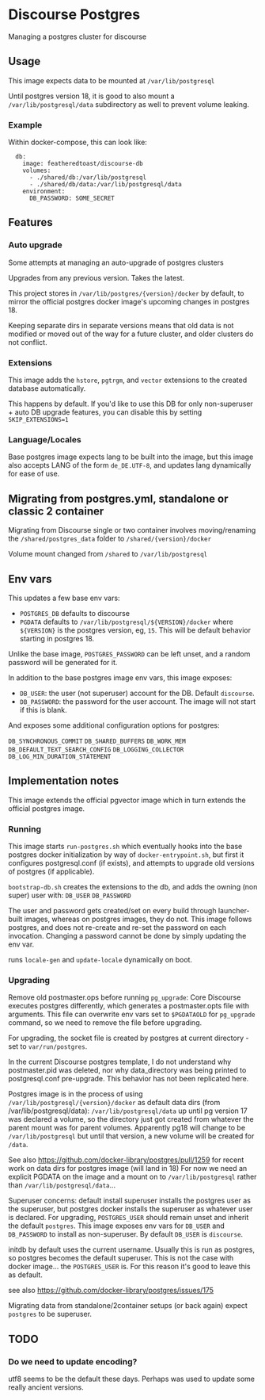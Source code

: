 # Discourse Postgres

Managing a postgres cluster for discourse

## Usage

This image expects data to be mounted at `/var/lib/postgresql`

Until postgres version 18, it is good to also mount a `/var/lib/postgresql/data` subdirectory as well to prevent volume leaking.

### Example

Within docker-compose, this can look like:
```
  db:
    image: featheredtoast/discourse-db
    volumes:
      - ./shared/db:/var/lib/postgresql
      - ./shared/db/data:/var/lib/postgresql/data
    environment:
      DB_PASSWORD: SOME_SECRET
```

## Features

### Auto upgrade

Some attempts at managing an auto-upgrade of postgres clusters

Upgrades from any previous version. Takes the latest.

This project stores in `/var/lib/postgres/{version}/docker` by default, to mirror the official postgres docker image's upcoming changes in postgres 18.

Keeping separate dirs in separate versions means that old data is not modified or moved out of the way for a future cluster, and older clusters do not conflict.

### Extensions

This image adds the `hstore`, `pgtrgm`, and `vector` extensions to the created database automatically.

This happens by default. If you'd like to use this DB for only non-superuser + auto DB upgrade features, you can disable this by setting `SKIP_EXTENSIONS=1`

### Language/Locales

Base postgres image expects lang to be built into the image, but this image also accepts LANG of the form `de_DE.UTF-8`, and updates lang dynamically for ease of use.

## Migrating from postgres.yml, standalone or classic 2 container

Migrating from Discourse single or two container involves moving/renaming the `/shared/postgres_data` folder to `/shared/{version}/docker`

Volume mount changed from `/shared` to `/var/lib/postgresql`

## Env vars

This updates a few base env vars:
* `POSTGRES_DB` defaults to discourse
* `PGDATA` defaults to `/var/lib/postgresql/${VERSION}/docker` where `${VERSION}` is the postgres version, eg, `15`. This will be default behavior starting in postgres 18.

Unlike the base image, `POSTGRES_PASSWORD` can be left unset, and a random password will be generated for it.

In addition to the base postgres image env vars, this image exposes:

* `DB_USER`: the user (not superuser) account for the DB. Default `discourse`.
* `DB_PASSWORD`: the password for the user account. The image will not start if this is blank.

And exposes some additional configuration options for postgres:

`DB_SYNCHRONOUS_COMMIT`
`DB_SHARED_BUFFERS`
`DB_WORK_MEM`
`DB_DEFAULT_TEXT_SEARCH_CONFIG`
`DB_LOGGING_COLLECTOR`
`DB_LOG_MIN_DURATION_STATEMENT`

## Implementation notes

This image extends the official pgvector image which in turn extends the official postgres image.

### Running

This image starts `run-postgres.sh` which eventually hooks into the base postgres docker initialization by way of `docker-entrypoint.sh`, but first it configures postgresql.conf (if exists), and attempts to upgrade old versions of postgres (if applicable).

`bootstrap-db.sh` creates the extensions to the db, and adds the owning (non super) user with:
`DB_USER`
`DB_PASSWORD`

The user and password gets created/set on every build through launcher-built images, whereas on postgres images, they do not. This image follows postgres, and does not re-create and re-set the password on each invocation. Changing a password cannot be done by simply updating the env var.

runs `locale-gen` and `update-locale` dynamically on boot.

### Upgrading

Remove old postmaster.ops before running `pg_upgrade`: Core Discourse executes postgres differently, which generates a postmaster.opts file with arguments. This file can overwrite env vars set to `$PGDATAOLD` for `pg_upgrade` command, so we need to remove the file before upgrading.

For upgrading, the socket file is created by postgres at current directory - set to `var/run/postgres`.

In the current Discourse postgres template, I do not understand why postmaster.pid was deleted, nor why data_directory was being printed to postgresql.conf pre-upgrade. This behavior has not been replicated here.

Postgres image is in the process of using `/var/lib/postgresql/{version}/docker` as default data dirs (from /var/lib/postgresql/data):
`/var/lib/postgresql/data` up until pg version 17 was declared a volume, so the directory just got created from whatever the parent mount was for parent volumes.
Apparently pg18 will change to be `/var/lib/postgresql` but until that version, a new volume will be created for `/data`.

See also https://github.com/docker-library/postgres/pull/1259
for recent work on data dirs for postgres image (will land in 18)
For now we need an explicit PGDATA on the image
and a mount on to `/var/lib/postgresql` rather than `/var/lib/postgresql/data`...

Superuser concerns: default install superuser installs the postgres user as the superuser, but postgres docker installs the superuser as whatever user is declared.
For upgrading, `POSTGRES_USER` should remain unset and inherit the default `postgres`.
This image exposes env vars for `DB_USER` and `DB_PASSWORD` to install as non-superuser. By default `DB_USER` is `discourse`.

initdb by default uses the current username. Usually this is run as postgres, so postgres becomes the default superuser. This is not the case with docker image... the `POSTGRES_USER` is. For this reason it's good to leave this as default.

see also https://github.com/docker-library/postgres/issues/175

Migrating data from standalone/2container setups (or back again) expect `postgres` to be superuser.

## TODO

### Do we need to update encoding?
utf8 seems to be the default these days. Perhaps was used to update some really ancient versions.


